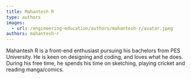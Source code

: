 ```yaml
---
title: Mahantesh R
type: authors
images:
  - url: /engineering-education/authors/mahantesh-r/avatar.jpeg
authors: mahantesh-r
---
```

Mahantesh R is a front-end enthusiast pursuing his bachelors from PES University. He is keen on designing and coding, and loves what he does. During his free time, he spends his time on sketching, playing cricket and reading manga/comics.
